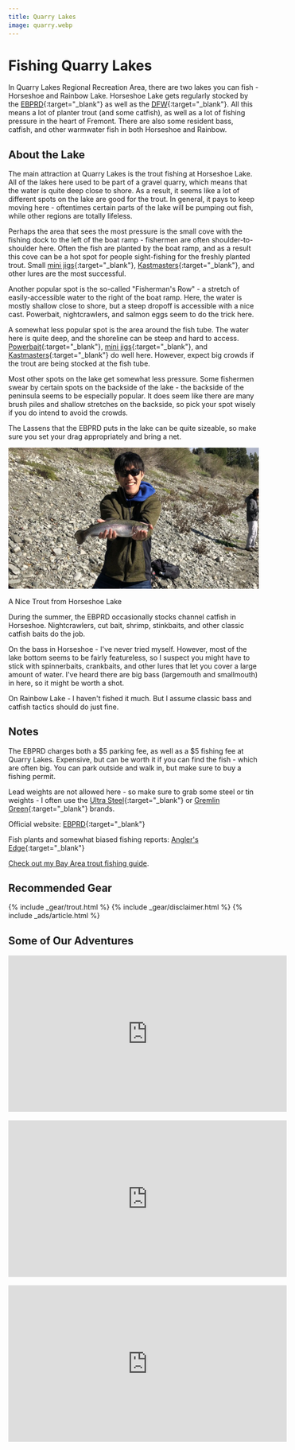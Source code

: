 ```yaml
---
title: Quarry Lakes
image: quarry.webp
---
```


# Fishing Quarry Lakes

In Quarry Lakes Regional Recreation Area, there are two lakes you can fish - Horseshoe and Rainbow Lake. Horseshoe Lake gets regularly stocked by the [EBPRD](https://www.ebparks.org/recreation/fishing/anglers-edge-online){:target="_blank"} as well as the [DFW](https://nrm.dfg.ca.gov/FishPlants/Default.aspx?water=Horseshoe+Lake&time=All){:target="_blank"}. All this means a lot of planter trout (and some catfish), as well as a lot of fishing pressure in the heart of Fremont. There are also some resident bass, catfish, and other warmwater fish in both Horseshoe and Rainbow.


## About the Lake

The main attraction at Quarry Lakes is the trout fishing at Horseshoe Lake. All of the lakes here used to be part of a gravel quarry, which means that the water is quite deep close to shore. As a result, it seems like a lot of different spots on the lake are good for the trout. In general, it pays to keep moving here - oftentimes certain parts of the lake will be pumping out fish, while other regions are totally lifeless.

Perhaps the area that sees the most pressure is the small cove with the fishing dock to the left of the boat ramp - fishermen are often shoulder-to-shoulder here. Often the fish are planted by the boat ramp, and as a result this cove can be a hot spot for people sight-fishing for the freshly planted trout. Small [mini jigs](https://amzn.to/3pqIyHL){:target="_blank"}, [Kastmasters](https://amzn.to/3agKmui){:target="_blank"}, and other lures are the most successful.

Another popular spot is the so-called "Fisherman's Row" - a stretch of easily-accessible water to the right of the boat ramp. Here, the water is mostly shallow close to shore, but a steep dropoff is accessible with a nice cast. Powerbait, nightcrawlers, and salmon eggs seem to do the trick here.

A somewhat less popular spot is the area around the fish tube. The water here is quite deep, and the shoreline can be steep and hard to access. [Powerbait](https://amzn.to/3thy8dM){:target="_blank"}, [mini jigs](https://amzn.to/3pqIyHL){:target="_blank"}, and [Kastmasters](https://amzn.to/3agKmui){:target="_blank"} do well here. However, expect big crowds if the trout are being stocked at the fish tube.

Most other spots on the lake get somewhat less pressure. Some fishermen swear by certain spots on the backside of the lake - the backside of the peninsula seems to be especially popular. It does seem like there are many brush piles and shallow stretches on the backside, so pick your spot wisely if you do intend to avoid the crowds.

The Lassens that the EBPRD puts in the lake can be quite sizeable, so make sure you set your drag appropriately and bring a net.

![Trout at Horseshoe Lake](/assets/images/quarry_trout.webp)
<div class="caption">A Nice Trout from Horseshoe Lake</div>

During the summer, the EBPRD occasionally stocks channel catfish in Horseshoe. Nightcrawlers, cut bait, shrimp, stinkbaits, and other classic catfish baits do the job.

On the bass in Horseshoe - I've never tried myself. However, most of the lake bottom seems to be fairly featureless, so I suspect you might have to stick with spinnerbaits, crankbaits, and other lures that let you cover a large amount of water. I've heard there are big bass (largemouth and smallmouth) in here, so it might be worth a shot.

On Rainbow Lake - I haven't fished it much. But I assume classic bass and catfish tactics should do just fine.

## Notes

The EBPRD charges both a $5 parking fee, as well as a $5 fishing fee at Quarry Lakes. Expensive, but can be worth it if you can find the fish - which are often big. You can park outside and walk in, but make sure to buy a fishing permit.

Lead weights are not allowed here - so make sure to grab some steel or tin weights - I often use the [Ultra Steel](https://amzn.to/3eqPm1O){:target="_blank"} or [Gremlin Green](https://amzn.to/3yVxtSo){:target="_blank"} brands.

Official website: [EBPRD](https://www.ebparks.org/parks/quarry-lakes){:target="_blank"}

Fish plants and somewhat biased fishing reports: [Angler's Edge](https://www.ebparks.org/recreation/fishing/anglers-edge-online){:target="_blank"}

[Check out my Bay Area trout fishing guide](/trout).

## Recommended Gear

{% include _gear/trout.html %}
{% include _gear/disclaimer.html %}
{% include _ads/article.html %}

## Some of Our Adventures

<p style="text-align:center;">
<iframe width="560" height="315" src="https://www.youtube.com/embed/stySNqpSpIY" title="YouTube video player" frameborder="0" allow="accelerometer; autoplay; clipboard-write; encrypted-media; gyroscope; picture-in-picture" allowfullscreen></iframe>
</p>
<p style="text-align:center;">
<iframe width="560" height="315" src="https://www.youtube.com/embed/hCEMmAs7_ic" title="YouTube video player" frameborder="0" allow="accelerometer; autoplay; clipboard-write; encrypted-media; gyroscope; picture-in-picture" allowfullscreen></iframe>
</p>
<p style="text-align:center;">
<iframe width="560" height="315" src="https://www.youtube.com/embed/R4MgWj2_iJQ" title="YouTube video player" frameborder="0" allow="accelerometer; autoplay; clipboard-write; encrypted-media; gyroscope; picture-in-picture" allowfullscreen></iframe>
</p>